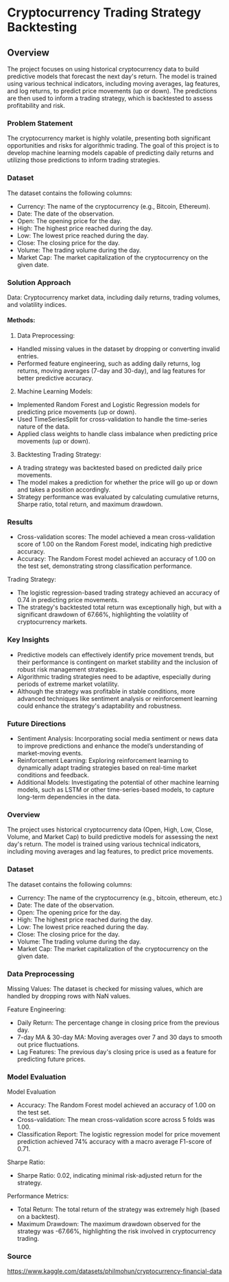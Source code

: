 # Cryptocurrency Trading Strategy Backtesting

## Overview

The project focuses on using historical cryptocurrency data to build predictive models that forecast the next day's return. The model is trained using various technical indicators, including moving averages, lag features, and log returns, to predict price movements (up or down). The predictions are then used to inform a trading strategy, which is backtested to assess profitability and risk.

### Problem Statement

The cryptocurrency market is highly volatile, presenting both significant opportunities and risks for algorithmic trading. The goal of this project is to develop machine learning models capable of predicting daily returns and utilizing those predictions to inform trading strategies.

### Dataset

The dataset contains the following columns:

- Currency: The name of the cryptocurrency (e.g., Bitcoin, Ethereum).
- Date: The date of the observation.
- Open: The opening price for the day.
- High: The highest price reached during the day.
- Low: The lowest price reached during the day.
- Close: The closing price for the day.
- Volume: The trading volume during the day.
- Market Cap: The market capitalization of the cryptocurrency on the given date.

### Solution Approach

Data: Cryptocurrency market data, including daily returns, trading volumes, and volatility indices.

#### Methods:

1. Data Preprocessing:
- Handled missing values in the dataset by dropping or converting invalid entries.
- Performed feature engineering, such as adding daily returns, log returns, moving averages (7-day and 30-day), and lag features for better predictive accuracy.

2. Machine Learning Models:
- Implemented Random Forest and Logistic Regression models for predicting price movements (up or down).
- Used TimeSeriesSplit for cross-validation to handle the time-series nature of the data.
- Applied class weights to handle class imbalance when predicting price movements (up or down).

3. Backtesting Trading Strategy:
- A trading strategy was backtested based on predicted daily price movements.
- The model makes a prediction for whether the price will go up or down and takes a position accordingly.
- Strategy performance was evaluated by calculating cumulative returns, Sharpe ratio, total return, and maximum drawdown.

### Results

- Cross-validation scores: The model achieved a mean cross-validation score of 1.00 on the Random Forest model, indicating high predictive accuracy.
- Accuracy: The Random Forest model achieved an accuracy of 1.00 on the test set, demonstrating strong classification performance.

Trading Strategy:
- The logistic regression-based trading strategy achieved an accuracy of 0.74 in predicting price movements.
- The strategy's backtested total return was exceptionally high, but with a significant drawdown of 67.66%, highlighting the volatility of cryptocurrency markets.

### Key Insights

- Predictive models can effectively identify price movement trends, but their performance is contingent on market stability and the inclusion of robust risk management strategies.
- Algorithmic trading strategies need to be adaptive, especially during periods of extreme market volatility.
- Although the strategy was profitable in stable conditions, more advanced techniques like sentiment analysis or reinforcement learning could enhance the strategy's adaptability and robustness.

### Future Directions

- Sentiment Analysis: Incorporating social media sentiment or news data to improve predictions and enhance the model’s understanding of market-moving events.
- Reinforcement Learning: Exploring reinforcement learning to dynamically adapt trading strategies based on real-time market conditions and feedback.
- Additional Models: Investigating the potential of other machine learning models, such as LSTM or other time-series-based models, to capture long-term dependencies in the data.

### Overview

The project uses historical cryptocurrency data (Open, High, Low, Close, Volume, and Market Cap) to build predictive models for assessing the next day's return. The model is trained using various technical indicators, including moving averages and lag features, to predict price movements.

### Dataset

The dataset contains the following columns:

- Currency: The name of the cryptocurrency (e.g., bitcoin, ethereum, etc.)
- Date: The date of the observation.
- Open: The opening price for the day.
- High: The highest price reached during the day.
- Low: The lowest price reached during the day.
- Close: The closing price for the day.
- Volume: The trading volume during the day.
- Market Cap: The market capitalization of the cryptocurrency on the given date.

### Data Preprocessing

Missing Values: The dataset is checked for missing values, which are handled by dropping rows with NaN values.

Feature Engineering:
- Daily Return: The percentage change in closing price from the previous day.
- 7-day MA & 30-day MA: Moving averages over 7 and 30 days to smooth out price fluctuations.
- Lag Features: The previous day's closing price is used as a feature for predicting future prices.

### Model Evaluation

Model Evaluation
- Accuracy: The Random Forest model achieved an accuracy of 1.00 on the test set.
- Cross-validation: The mean cross-validation score across 5 folds was 1.00.
- Classification Report: The logistic regression model for price movement prediction achieved 74% accuracy with a macro average F1-score of 0.71.

Sharpe Ratio:
- Sharpe Ratio: 0.02, indicating minimal risk-adjusted return for the strategy.

Performance Metrics:
- Total Return: The total return of the strategy was extremely high (based on a backtest).
- Maximum Drawdown: The maximum drawdown observed for the strategy was -67.66%, highlighting the risk involved in cryptocurrency trading.

### Source

https://www.kaggle.com/datasets/philmohun/cryptocurrency-financial-data
